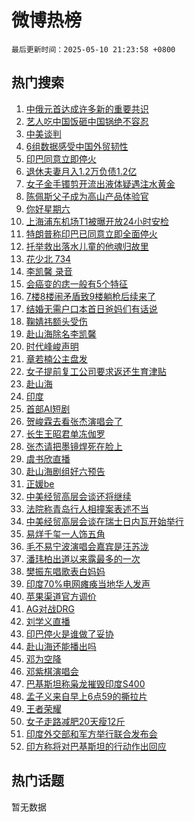 # 微博热榜

`最后更新时间：2025-05-10 21:23:58 +0800`

## 热门搜索

1. [中俄元首达成许多新的重要共识](https://m.weibo.cn/search?containerid=100103type%3D1%26t%3D10%26q%3D%23%E4%B8%AD%E4%BF%84%E5%85%83%E9%A6%96%E8%BE%BE%E6%88%90%E8%AE%B8%E5%A4%9A%E6%96%B0%E7%9A%84%E9%87%8D%E8%A6%81%E5%85%B1%E8%AF%86%23&stream_entry_id=51&isnewpage=1&extparam=seat%3D1%26pos%3D0%26cate%3D10103%26q%3D%2523%25E4%25B8%25AD%25E4%25BF%2584%25E5%2585%2583%25E9%25A6%2596%25E8%25BE%25BE%25E6%2588%2590%25E8%25AE%25B8%25E5%25A4%259A%25E6%2596%25B0%25E7%259A%2584%25E9%2587%258D%25E8%25A6%2581%25E5%2585%25B1%25E8%25AF%2586%2523%26dgr%3D0%26stream_entry_id%3D51%26c_type%3D51%26filter_type%3Drealtimehot%26display_time%3D1746883437%26pre_seqid%3D17468834371360323599807)
1. [艺人吃中国饭砸中国锅绝不容忍](https://m.weibo.cn/search?containerid=100103type%3D1%26t%3D10%26q%3D%23%E8%89%BA%E4%BA%BA%E5%90%83%E4%B8%AD%E5%9B%BD%E9%A5%AD%E7%A0%B8%E4%B8%AD%E5%9B%BD%E9%94%85%E7%BB%9D%E4%B8%8D%E5%AE%B9%E5%BF%8D%23&stream_entry_id=31&isnewpage=1&extparam=seat%3D1%26flag%3D1%26lcate%3D5001%26c_type%3D31%26filter_type%3Drealtimehot%26q%3D%2523%25E8%2589%25BA%25E4%25BA%25BA%25E5%2590%2583%25E4%25B8%25AD%25E5%259B%25BD%25E9%25A5%25AD%25E7%25A0%25B8%25E4%25B8%25AD%25E5%259B%25BD%25E9%2594%2585%25E7%25BB%259D%25E4%25B8%258D%25E5%25AE%25B9%25E5%25BF%258D%2523%26band_rank%3D1%26pos%3D0%26realpos%3D1%26stream_entry_id%3D31%26cate%3D5001%26dgr%3D0%26display_time%3D1746883437%26pre_seqid%3D17468834371360323599807)
1. [中美谈判](https://m.weibo.cn/search?containerid=100103type%3D1%26t%3D10%26q%3D%E4%B8%AD%E7%BE%8E%E8%B0%88%E5%88%A4&stream_entry_id=31&isnewpage=1&extparam=seat%3D1%26flag%3D2%26lcate%3D5001%26c_type%3D31%26filter_type%3Drealtimehot%26q%3D%25E4%25B8%25AD%25E7%25BE%258E%25E8%25B0%2588%25E5%2588%25A4%26band_rank%3D2%26pos%3D1%26realpos%3D2%26stream_entry_id%3D31%26cate%3D5001%26dgr%3D0%26display_time%3D1746883437%26pre_seqid%3D17468834371360323599807)
1. [6组数据感受中国外贸韧性](https://m.weibo.cn/search?containerid=100103type%3D1%26t%3D10%26q%3D%236%E7%BB%84%E6%95%B0%E6%8D%AE%E6%84%9F%E5%8F%97%E4%B8%AD%E5%9B%BD%E5%A4%96%E8%B4%B8%E9%9F%A7%E6%80%A7%23&stream_entry_id=31&isnewpage=1&extparam=seat%3D1%26flag%3D0%26lcate%3D5001%26c_type%3D31%26filter_type%3Drealtimehot%26q%3D%25236%25E7%25BB%2584%25E6%2595%25B0%25E6%258D%25AE%25E6%2584%259F%25E5%258F%2597%25E4%25B8%25AD%25E5%259B%25BD%25E5%25A4%2596%25E8%25B4%25B8%25E9%259F%25A7%25E6%2580%25A7%2523%26band_rank%3D3%26pos%3D2%26realpos%3D3%26stream_entry_id%3D31%26cate%3D5001%26dgr%3D0%26display_time%3D1746883437%26pre_seqid%3D17468834371360323599807)
1. [印巴同意立即停火](https://m.weibo.cn/search?containerid=100103type%3D1%26t%3D10%26q%3D%23%E5%8D%B0%E5%B7%B4%E5%90%8C%E6%84%8F%E7%AB%8B%E5%8D%B3%E5%81%9C%E7%81%AB%23&stream_entry_id=31&isnewpage=1&extparam=seat%3D1%26flag%3D1%26lcate%3D5001%26c_type%3D31%26filter_type%3Drealtimehot%26q%3D%2523%25E5%258D%25B0%25E5%25B7%25B4%25E5%2590%258C%25E6%2584%258F%25E7%25AB%258B%25E5%258D%25B3%25E5%2581%259C%25E7%2581%25AB%2523%26band_rank%3D4%26pos%3D3%26realpos%3D4%26stream_entry_id%3D31%26cate%3D5001%26dgr%3D0%26display_time%3D1746883437%26pre_seqid%3D17468834371360323599807)
1. [退休夫妻月入1.2万负债1.2亿](https://m.weibo.cn/search?containerid=100103type%3D1%26t%3D10%26q%3D%23%E9%80%80%E4%BC%91%E5%A4%AB%E5%A6%BB%E6%9C%88%E5%85%A51.2%E4%B8%87%E8%B4%9F%E5%80%BA1.2%E4%BA%BF%23&stream_entry_id=31&isnewpage=1&extparam=seat%3D1%26flag%3D1%26lcate%3D5001%26c_type%3D31%26filter_type%3Drealtimehot%26q%3D%2523%25E9%2580%2580%25E4%25BC%2591%25E5%25A4%25AB%25E5%25A6%25BB%25E6%259C%2588%25E5%2585%25A51.2%25E4%25B8%2587%25E8%25B4%259F%25E5%2580%25BA1.2%25E4%25BA%25BF%2523%26band_rank%3D5%26pos%3D4%26realpos%3D5%26stream_entry_id%3D31%26cate%3D5001%26dgr%3D0%26display_time%3D1746883437%26pre_seqid%3D17468834371360323599807)
1. [女子金手镯剪开流出液体疑遇注水黄金](https://m.weibo.cn/search?containerid=100103type%3D1%26t%3D10%26q%3D%23%E5%A5%B3%E5%AD%90%E9%87%91%E6%89%8B%E9%95%AF%E5%89%AA%E5%BC%80%E6%B5%81%E5%87%BA%E6%B6%B2%E4%BD%93%E7%96%91%E9%81%87%E6%B3%A8%E6%B0%B4%E9%BB%84%E9%87%91%23&stream_entry_id=31&isnewpage=1&extparam=seat%3D1%26flag%3D1%26lcate%3D5001%26c_type%3D31%26filter_type%3Drealtimehot%26q%3D%2523%25E5%25A5%25B3%25E5%25AD%2590%25E9%2587%2591%25E6%2589%258B%25E9%2595%25AF%25E5%2589%25AA%25E5%25BC%2580%25E6%25B5%2581%25E5%2587%25BA%25E6%25B6%25B2%25E4%25BD%2593%25E7%2596%2591%25E9%2581%2587%25E6%25B3%25A8%25E6%25B0%25B4%25E9%25BB%2584%25E9%2587%2591%2523%26band_rank%3D6%26pos%3D5%26realpos%3D6%26stream_entry_id%3D31%26cate%3D5001%26dgr%3D0%26display_time%3D1746883437%26pre_seqid%3D17468834371360323599807)
1. [陈佩斯父子成为高山产品体验官](https://m.weibo.cn/search?containerid=100103type%3D1%26t%3D10%26q%3D%23%E9%99%88%E4%BD%A9%E6%96%AF%E7%88%B6%E5%AD%90%E6%88%90%E4%B8%BA%E9%AB%98%E5%B1%B1%E4%BA%A7%E5%93%81%E4%BD%93%E9%AA%8C%E5%AE%98%23&stream_entry_id=31&isnewpage=1&extparam=seat%3D1%26lcate%3D5001%26is_ad_pos%3D1%26c_type%3D31%26filter_type%3Drealtimehot%26q%3D%2523%25E9%2599%2588%25E4%25BD%25A9%25E6%2596%25AF%25E7%2588%25B6%25E5%25AD%2590%25E6%2588%2590%25E4%25B8%25BA%25E9%25AB%2598%25E5%25B1%25B1%25E4%25BA%25A7%25E5%2593%2581%25E4%25BD%2593%25E9%25AA%258C%25E5%25AE%2598%2523%26dgr%3D0%26pos%3D6%26topic_ad%3D1%26adid%3D285479%26stream_entry_id%3D31%26band_rank%3D7%26cate%3D5001%26display_time%3D1746883437%26pre_seqid%3D17468834371360323599807)
1. [你好星期六](https://m.weibo.cn/search?containerid=100103type%3D1%26t%3D10%26q%3D%E4%BD%A0%E5%A5%BD%E6%98%9F%E6%9C%9F%E5%85%AD&stream_entry_id=31&isnewpage=1&extparam=seat%3D1%26flag%3D1%26lcate%3D5001%26c_type%3D31%26filter_type%3Drealtimehot%26q%3D%25E4%25BD%25A0%25E5%25A5%25BD%25E6%2598%259F%25E6%259C%259F%25E5%2585%25AD%26band_rank%3D7%26pos%3D7%26realpos%3D7%26stream_entry_id%3D31%26cate%3D5001%26dgr%3D0%26display_time%3D1746883437%26pre_seqid%3D17468834371360323599807)
1. [上海浦东机场T1被曝开放24小时安检](https://m.weibo.cn/search?containerid=100103type%3D1%26t%3D10%26q%3D%23%E4%B8%8A%E6%B5%B7%E6%B5%A6%E4%B8%9C%E6%9C%BA%E5%9C%BAT1%E8%A2%AB%E6%9B%9D%E5%BC%80%E6%94%BE24%E5%B0%8F%E6%97%B6%E5%AE%89%E6%A3%80%23&stream_entry_id=31&isnewpage=1&extparam=seat%3D1%26flag%3D1%26lcate%3D5001%26c_type%3D31%26filter_type%3Drealtimehot%26q%3D%2523%25E4%25B8%258A%25E6%25B5%25B7%25E6%25B5%25A6%25E4%25B8%259C%25E6%259C%25BA%25E5%259C%25BAT1%25E8%25A2%25AB%25E6%259B%259D%25E5%25BC%2580%25E6%2594%25BE24%25E5%25B0%258F%25E6%2597%25B6%25E5%25AE%2589%25E6%25A3%2580%2523%26band_rank%3D8%26pos%3D8%26realpos%3D8%26stream_entry_id%3D31%26cate%3D5001%26dgr%3D0%26display_time%3D1746883437%26pre_seqid%3D17468834371360323599807)
1. [特朗普称印巴已同意立即全面停火](https://m.weibo.cn/search?containerid=100103type%3D1%26t%3D10%26q%3D%23%E7%89%B9%E6%9C%97%E6%99%AE%E7%A7%B0%E5%8D%B0%E5%B7%B4%E5%B7%B2%E5%90%8C%E6%84%8F%E7%AB%8B%E5%8D%B3%E5%85%A8%E9%9D%A2%E5%81%9C%E7%81%AB%23&stream_entry_id=31&isnewpage=1&extparam=seat%3D1%26flag%3D1%26lcate%3D5001%26c_type%3D31%26filter_type%3Drealtimehot%26q%3D%2523%25E7%2589%25B9%25E6%259C%2597%25E6%2599%25AE%25E7%25A7%25B0%25E5%258D%25B0%25E5%25B7%25B4%25E5%25B7%25B2%25E5%2590%258C%25E6%2584%258F%25E7%25AB%258B%25E5%258D%25B3%25E5%2585%25A8%25E9%259D%25A2%25E5%2581%259C%25E7%2581%25AB%2523%26band_rank%3D9%26pos%3D9%26realpos%3D9%26stream_entry_id%3D31%26cate%3D5001%26dgr%3D0%26display_time%3D1746883437%26pre_seqid%3D17468834371360323599807)
1. [托举救出落水儿童的他魂归故里](https://m.weibo.cn/search?containerid=100103type%3D1%26t%3D10%26q%3D%23%E6%89%98%E4%B8%BE%E6%95%91%E5%87%BA%E8%90%BD%E6%B0%B4%E5%84%BF%E7%AB%A5%E7%9A%84%E4%BB%96%E9%AD%82%E5%BD%92%E6%95%85%E9%87%8C%23&stream_entry_id=31&isnewpage=1&extparam=seat%3D1%26flag%3D1%26lcate%3D5001%26c_type%3D31%26filter_type%3Drealtimehot%26q%3D%2523%25E6%2589%2598%25E4%25B8%25BE%25E6%2595%2591%25E5%2587%25BA%25E8%2590%25BD%25E6%25B0%25B4%25E5%2584%25BF%25E7%25AB%25A5%25E7%259A%2584%25E4%25BB%2596%25E9%25AD%2582%25E5%25BD%2592%25E6%2595%2585%25E9%2587%258C%2523%26band_rank%3D10%26pos%3D10%26realpos%3D10%26stream_entry_id%3D31%26cate%3D5001%26dgr%3D0%26display_time%3D1746883437%26pre_seqid%3D17468834371360323599807)
1. [花少北 734](https://m.weibo.cn/search?containerid=100103type%3D1%26t%3D10%26q%3D%E8%8A%B1%E5%B0%91%E5%8C%97+734&stream_entry_id=31&isnewpage=1&extparam=seat%3D1%26flag%3D1%26lcate%3D5001%26c_type%3D31%26filter_type%3Drealtimehot%26q%3D%25E8%258A%25B1%25E5%25B0%2591%25E5%258C%2597%2520734%26band_rank%3D11%26pos%3D11%26realpos%3D11%26stream_entry_id%3D31%26cate%3D5001%26dgr%3D0%26display_time%3D1746883437%26pre_seqid%3D17468834371360323599807)
1. [李凯馨 录音](https://m.weibo.cn/search?containerid=100103type%3D1%26t%3D10%26q%3D%E6%9D%8E%E5%87%AF%E9%A6%A8+%E5%BD%95%E9%9F%B3&stream_entry_id=31&isnewpage=1&extparam=seat%3D1%26flag%3D2%26lcate%3D5001%26c_type%3D31%26filter_type%3Drealtimehot%26q%3D%25E6%259D%258E%25E5%2587%25AF%25E9%25A6%25A8%2520%25E5%25BD%2595%25E9%259F%25B3%26band_rank%3D12%26pos%3D12%26realpos%3D12%26stream_entry_id%3D31%26cate%3D5001%26dgr%3D0%26display_time%3D1746883437%26pre_seqid%3D17468834371360323599807)
1. [会癌变的痣一般有5个特征](https://m.weibo.cn/search?containerid=100103type%3D1%26t%3D10%26q%3D%23%E4%BC%9A%E7%99%8C%E5%8F%98%E7%9A%84%E7%97%A3%E4%B8%80%E8%88%AC%E6%9C%895%E4%B8%AA%E7%89%B9%E5%BE%81%23&stream_entry_id=31&isnewpage=1&extparam=seat%3D1%26flag%3D1%26lcate%3D5001%26c_type%3D31%26filter_type%3Drealtimehot%26q%3D%2523%25E4%25BC%259A%25E7%2599%258C%25E5%258F%2598%25E7%259A%2584%25E7%2597%25A3%25E4%25B8%2580%25E8%2588%25AC%25E6%259C%25895%25E4%25B8%25AA%25E7%2589%25B9%25E5%25BE%2581%2523%26band_rank%3D13%26pos%3D13%26realpos%3D13%26stream_entry_id%3D31%26cate%3D5001%26dgr%3D0%26display_time%3D1746883437%26pre_seqid%3D17468834371360323599807)
1. [7楼8楼闹矛盾致9楼躺枪后续来了](https://m.weibo.cn/search?containerid=100103type%3D1%26t%3D10%26q%3D%237%E6%A5%BC8%E6%A5%BC%E9%97%B9%E7%9F%9B%E7%9B%BE%E8%87%B49%E6%A5%BC%E8%BA%BA%E6%9E%AA%E5%90%8E%E7%BB%AD%E6%9D%A5%E4%BA%86%23&stream_entry_id=31&isnewpage=1&extparam=seat%3D1%26flag%3D0%26lcate%3D5001%26c_type%3D31%26filter_type%3Drealtimehot%26q%3D%25237%25E6%25A5%25BC8%25E6%25A5%25BC%25E9%2597%25B9%25E7%259F%259B%25E7%259B%25BE%25E8%2587%25B49%25E6%25A5%25BC%25E8%25BA%25BA%25E6%259E%25AA%25E5%2590%258E%25E7%25BB%25AD%25E6%259D%25A5%25E4%25BA%2586%2523%26band_rank%3D14%26pos%3D14%26realpos%3D14%26stream_entry_id%3D31%26cate%3D5001%26dgr%3D0%26display_time%3D1746883437%26pre_seqid%3D17468834371360323599807)
1. [结婚无需户口本首日爸妈们有话说](https://m.weibo.cn/search?containerid=100103type%3D1%26t%3D10%26q%3D%E7%BB%93%E5%A9%9A%E6%97%A0%E9%9C%80%E6%88%B7%E5%8F%A3%E6%9C%AC%E9%A6%96%E6%97%A5%E7%88%B8%E5%A6%88%E4%BB%AC%E6%9C%89%E8%AF%9D%E8%AF%B4&stream_entry_id=31&isnewpage=1&extparam=seat%3D1%26flag%3D1%26lcate%3D5001%26c_type%3D31%26filter_type%3Drealtimehot%26q%3D%25E7%25BB%2593%25E5%25A9%259A%25E6%2597%25A0%25E9%259C%2580%25E6%2588%25B7%25E5%258F%25A3%25E6%259C%25AC%25E9%25A6%2596%25E6%2597%25A5%25E7%2588%25B8%25E5%25A6%2588%25E4%25BB%25AC%25E6%259C%2589%25E8%25AF%259D%25E8%25AF%25B4%26band_rank%3D15%26pos%3D15%26realpos%3D15%26stream_entry_id%3D31%26cate%3D5001%26dgr%3D0%26display_time%3D1746883437%26pre_seqid%3D17468834371360323599807)
1. [鞠婧祎额头受伤](https://m.weibo.cn/search?containerid=100103type%3D1%26t%3D10%26q%3D%23%E9%9E%A0%E5%A9%A7%E7%A5%8E%E9%A2%9D%E5%A4%B4%E5%8F%97%E4%BC%A4%23&stream_entry_id=31&isnewpage=1&extparam=seat%3D1%26flag%3D0%26lcate%3D5001%26c_type%3D31%26filter_type%3Drealtimehot%26q%3D%2523%25E9%259E%25A0%25E5%25A9%25A7%25E7%25A5%258E%25E9%25A2%259D%25E5%25A4%25B4%25E5%258F%2597%25E4%25BC%25A4%2523%26band_rank%3D16%26pos%3D16%26realpos%3D16%26stream_entry_id%3D31%26cate%3D5001%26dgr%3D0%26display_time%3D1746883437%26pre_seqid%3D17468834371360323599807)
1. [赴山海除名李凯馨](https://m.weibo.cn/search?containerid=100103type%3D1%26t%3D10%26q%3D%23%E8%B5%B4%E5%B1%B1%E6%B5%B7%E9%99%A4%E5%90%8D%E6%9D%8E%E5%87%AF%E9%A6%A8%23&stream_entry_id=31&isnewpage=1&extparam=seat%3D1%26flag%3D2%26lcate%3D5001%26c_type%3D31%26filter_type%3Drealtimehot%26q%3D%2523%25E8%25B5%25B4%25E5%25B1%25B1%25E6%25B5%25B7%25E9%2599%25A4%25E5%2590%258D%25E6%259D%258E%25E5%2587%25AF%25E9%25A6%25A8%2523%26band_rank%3D17%26pos%3D17%26realpos%3D17%26stream_entry_id%3D31%26cate%3D5001%26dgr%3D0%26display_time%3D1746883437%26pre_seqid%3D17468834371360323599807)
1. [时代峰峻声明](https://m.weibo.cn/search?containerid=100103type%3D1%26t%3D10%26q%3D%E6%97%B6%E4%BB%A3%E5%B3%B0%E5%B3%BB%E5%A3%B0%E6%98%8E&stream_entry_id=31&isnewpage=1&extparam=seat%3D1%26flag%3D1%26lcate%3D5001%26c_type%3D31%26filter_type%3Drealtimehot%26q%3D%25E6%2597%25B6%25E4%25BB%25A3%25E5%25B3%25B0%25E5%25B3%25BB%25E5%25A3%25B0%25E6%2598%258E%26band_rank%3D18%26pos%3D18%26realpos%3D18%26stream_entry_id%3D31%26cate%3D5001%26dgr%3D0%26display_time%3D1746883437%26pre_seqid%3D17468834371360323599807)
1. [章若楠公主盘发](https://m.weibo.cn/search?containerid=100103type%3D1%26t%3D10%26q%3D%23%E7%AB%A0%E8%8B%A5%E6%A5%A0%E5%85%AC%E4%B8%BB%E7%9B%98%E5%8F%91%23&stream_entry_id=31&isnewpage=1&extparam=seat%3D1%26flag%3D1%26lcate%3D5001%26c_type%3D31%26filter_type%3Drealtimehot%26q%3D%2523%25E7%25AB%25A0%25E8%258B%25A5%25E6%25A5%25A0%25E5%2585%25AC%25E4%25B8%25BB%25E7%259B%2598%25E5%258F%2591%2523%26band_rank%3D19%26pos%3D19%26realpos%3D19%26stream_entry_id%3D31%26cate%3D5001%26dgr%3D0%26display_time%3D1746883437%26pre_seqid%3D17468834371360323599807)
1. [女子提前复工公司要求返还生育津贴](https://m.weibo.cn/search?containerid=100103type%3D1%26t%3D10%26q%3D%23%E5%A5%B3%E5%AD%90%E6%8F%90%E5%89%8D%E5%A4%8D%E5%B7%A5%E5%85%AC%E5%8F%B8%E8%A6%81%E6%B1%82%E8%BF%94%E8%BF%98%E7%94%9F%E8%82%B2%E6%B4%A5%E8%B4%B4%23&stream_entry_id=31&isnewpage=1&extparam=seat%3D1%26flag%3D1%26lcate%3D5001%26c_type%3D31%26filter_type%3Drealtimehot%26q%3D%2523%25E5%25A5%25B3%25E5%25AD%2590%25E6%258F%2590%25E5%2589%258D%25E5%25A4%258D%25E5%25B7%25A5%25E5%2585%25AC%25E5%258F%25B8%25E8%25A6%2581%25E6%25B1%2582%25E8%25BF%2594%25E8%25BF%2598%25E7%2594%259F%25E8%2582%25B2%25E6%25B4%25A5%25E8%25B4%25B4%2523%26band_rank%3D20%26pos%3D20%26realpos%3D20%26stream_entry_id%3D31%26cate%3D5001%26dgr%3D0%26display_time%3D1746883437%26pre_seqid%3D17468834371360323599807)
1. [赴山海](https://m.weibo.cn/search?containerid=100103type%3D1%26t%3D10%26q%3D%E8%B5%B4%E5%B1%B1%E6%B5%B7&stream_entry_id=31&isnewpage=1&extparam=seat%3D1%26flag%3D1%26lcate%3D5001%26c_type%3D31%26filter_type%3Drealtimehot%26q%3D%25E8%25B5%25B4%25E5%25B1%25B1%25E6%25B5%25B7%26band_rank%3D21%26pos%3D21%26realpos%3D21%26stream_entry_id%3D31%26cate%3D5001%26dgr%3D0%26display_time%3D1746883437%26pre_seqid%3D17468834371360323599807)
1. [印度](https://m.weibo.cn/search?containerid=100103type%3D1%26t%3D10%26q%3D%E5%8D%B0%E5%BA%A6&stream_entry_id=31&isnewpage=1&extparam=seat%3D1%26flag%3D1%26lcate%3D5001%26c_type%3D31%26filter_type%3Drealtimehot%26q%3D%25E5%258D%25B0%25E5%25BA%25A6%26band_rank%3D22%26pos%3D22%26realpos%3D22%26stream_entry_id%3D31%26cate%3D5001%26dgr%3D0%26display_time%3D1746883437%26pre_seqid%3D17468834371360323599807)
1. [首部AI短剧](https://m.weibo.cn/search?containerid=100103type%3D1%26t%3D10%26q%3D%23%E9%A6%96%E9%83%A8AI%E7%9F%AD%E5%89%A7%23&stream_entry_id=31&isnewpage=1&extparam=seat%3D1%26flag%3D1%26lcate%3D5001%26c_type%3D31%26filter_type%3Drealtimehot%26q%3D%2523%25E9%25A6%2596%25E9%2583%25A8AI%25E7%259F%25AD%25E5%2589%25A7%2523%26band_rank%3D23%26pos%3D23%26realpos%3D23%26stream_entry_id%3D31%26cate%3D5001%26dgr%3D0%26display_time%3D1746883437%26pre_seqid%3D17468834371360323599807)
1. [贺峻霖去看张杰演唱会了](https://m.weibo.cn/search?containerid=100103type%3D1%26t%3D10%26q%3D%23%E8%B4%BA%E5%B3%BB%E9%9C%96%E5%8E%BB%E7%9C%8B%E5%BC%A0%E6%9D%B0%E6%BC%94%E5%94%B1%E4%BC%9A%E4%BA%86%23&stream_entry_id=31&isnewpage=1&extparam=seat%3D1%26flag%3D1%26lcate%3D5001%26c_type%3D31%26filter_type%3Drealtimehot%26q%3D%2523%25E8%25B4%25BA%25E5%25B3%25BB%25E9%259C%2596%25E5%258E%25BB%25E7%259C%258B%25E5%25BC%25A0%25E6%259D%25B0%25E6%25BC%2594%25E5%2594%25B1%25E4%25BC%259A%25E4%25BA%2586%2523%26band_rank%3D24%26pos%3D24%26realpos%3D24%26stream_entry_id%3D31%26cate%3D5001%26dgr%3D0%26display_time%3D1746883437%26pre_seqid%3D17468834371360323599807)
1. [长生王昭君单冻伽罗](https://m.weibo.cn/search?containerid=100103type%3D1%26t%3D10%26q%3D%23%E9%95%BF%E7%94%9F%E7%8E%8B%E6%98%AD%E5%90%9B%E5%8D%95%E5%86%BB%E4%BC%BD%E7%BD%97%23&stream_entry_id=31&isnewpage=1&extparam=seat%3D1%26flag%3D1%26lcate%3D5001%26c_type%3D31%26filter_type%3Drealtimehot%26q%3D%2523%25E9%2595%25BF%25E7%2594%259F%25E7%258E%258B%25E6%2598%25AD%25E5%2590%259B%25E5%258D%2595%25E5%2586%25BB%25E4%25BC%25BD%25E7%25BD%2597%2523%26band_rank%3D25%26pos%3D25%26realpos%3D25%26stream_entry_id%3D31%26cate%3D5001%26dgr%3D0%26display_time%3D1746883437%26pre_seqid%3D17468834371360323599807)
1. [张杰请把墨镜焊死在脸上](https://m.weibo.cn/search?containerid=100103type%3D1%26t%3D10%26q%3D%23%E5%BC%A0%E6%9D%B0%E8%AF%B7%E6%8A%8A%E5%A2%A8%E9%95%9C%E7%84%8A%E6%AD%BB%E5%9C%A8%E8%84%B8%E4%B8%8A%23&stream_entry_id=31&isnewpage=1&extparam=seat%3D1%26flag%3D1%26lcate%3D5001%26c_type%3D31%26filter_type%3Drealtimehot%26q%3D%2523%25E5%25BC%25A0%25E6%259D%25B0%25E8%25AF%25B7%25E6%258A%258A%25E5%25A2%25A8%25E9%2595%259C%25E7%2584%258A%25E6%25AD%25BB%25E5%259C%25A8%25E8%2584%25B8%25E4%25B8%258A%2523%26band_rank%3D26%26pos%3D26%26realpos%3D26%26stream_entry_id%3D31%26cate%3D5001%26dgr%3D0%26display_time%3D1746883437%26pre_seqid%3D17468834371360323599807)
1. [虞书欣直播](https://m.weibo.cn/search?containerid=100103type%3D1%26t%3D10%26q%3D%E8%99%9E%E4%B9%A6%E6%AC%A3%E7%9B%B4%E6%92%AD&stream_entry_id=31&isnewpage=1&extparam=seat%3D1%26flag%3D0%26lcate%3D5001%26c_type%3D31%26filter_type%3Drealtimehot%26q%3D%25E8%2599%259E%25E4%25B9%25A6%25E6%25AC%25A3%25E7%259B%25B4%25E6%2592%25AD%26band_rank%3D27%26pos%3D27%26realpos%3D27%26stream_entry_id%3D31%26cate%3D5001%26dgr%3D0%26display_time%3D1746883437%26pre_seqid%3D17468834371360323599807)
1. [赴山海剧组好六预告](https://m.weibo.cn/search?containerid=100103type%3D1%26t%3D10%26q%3D%23%E8%B5%B4%E5%B1%B1%E6%B5%B7%E5%89%A7%E7%BB%84%E5%A5%BD%E5%85%AD%E9%A2%84%E5%91%8A%23&stream_entry_id=31&isnewpage=1&extparam=seat%3D1%26flag%3D1%26lcate%3D5001%26c_type%3D31%26filter_type%3Drealtimehot%26q%3D%2523%25E8%25B5%25B4%25E5%25B1%25B1%25E6%25B5%25B7%25E5%2589%25A7%25E7%25BB%2584%25E5%25A5%25BD%25E5%2585%25AD%25E9%25A2%2584%25E5%2591%258A%2523%26band_rank%3D28%26pos%3D28%26realpos%3D28%26stream_entry_id%3D31%26cate%3D5001%26dgr%3D0%26display_time%3D1746883437%26pre_seqid%3D17468834371360323599807)
1. [正媛be](https://m.weibo.cn/search?containerid=100103type%3D1%26t%3D10%26q%3D%E6%AD%A3%E5%AA%9Bbe&stream_entry_id=31&isnewpage=1&extparam=seat%3D1%26flag%3D0%26lcate%3D5001%26c_type%3D31%26filter_type%3Drealtimehot%26q%3D%25E6%25AD%25A3%25E5%25AA%259Bbe%26band_rank%3D29%26pos%3D29%26realpos%3D29%26stream_entry_id%3D31%26cate%3D5001%26dgr%3D0%26display_time%3D1746883437%26pre_seqid%3D17468834371360323599807)
1. [中美经贸高层会谈还将继续](https://m.weibo.cn/search?containerid=100103type%3D1%26t%3D10%26q%3D%23%E4%B8%AD%E7%BE%8E%E7%BB%8F%E8%B4%B8%E9%AB%98%E5%B1%82%E4%BC%9A%E8%B0%88%E8%BF%98%E5%B0%86%E7%BB%A7%E7%BB%AD%23&stream_entry_id=31&isnewpage=1&extparam=seat%3D1%26flag%3D1%26lcate%3D5001%26c_type%3D31%26filter_type%3Drealtimehot%26q%3D%2523%25E4%25B8%25AD%25E7%25BE%258E%25E7%25BB%258F%25E8%25B4%25B8%25E9%25AB%2598%25E5%25B1%2582%25E4%25BC%259A%25E8%25B0%2588%25E8%25BF%2598%25E5%25B0%2586%25E7%25BB%25A7%25E7%25BB%25AD%2523%26band_rank%3D30%26pos%3D30%26realpos%3D30%26stream_entry_id%3D31%26cate%3D5001%26dgr%3D0%26display_time%3D1746883437%26pre_seqid%3D17468834371360323599807)
1. [法院称青岛行人相撞案表述不当](https://m.weibo.cn/search?containerid=100103type%3D1%26t%3D10%26q%3D%23%E6%B3%95%E9%99%A2%E7%A7%B0%E9%9D%92%E5%B2%9B%E8%A1%8C%E4%BA%BA%E7%9B%B8%E6%92%9E%E6%A1%88%E8%A1%A8%E8%BF%B0%E4%B8%8D%E5%BD%93%23&stream_entry_id=31&isnewpage=1&extparam=seat%3D1%26flag%3D1%26lcate%3D5001%26c_type%3D31%26filter_type%3Drealtimehot%26q%3D%2523%25E6%25B3%2595%25E9%2599%25A2%25E7%25A7%25B0%25E9%259D%2592%25E5%25B2%259B%25E8%25A1%258C%25E4%25BA%25BA%25E7%259B%25B8%25E6%2592%259E%25E6%25A1%2588%25E8%25A1%25A8%25E8%25BF%25B0%25E4%25B8%258D%25E5%25BD%2593%2523%26band_rank%3D31%26pos%3D31%26realpos%3D31%26stream_entry_id%3D31%26cate%3D5001%26dgr%3D0%26display_time%3D1746883437%26pre_seqid%3D17468834371360323599807)
1. [中美经贸高层会谈在瑞士日内瓦开始举行](https://m.weibo.cn/search?containerid=100103type%3D1%26t%3D10%26q%3D%23%E4%B8%AD%E7%BE%8E%E7%BB%8F%E8%B4%B8%E9%AB%98%E5%B1%82%E4%BC%9A%E8%B0%88%E5%9C%A8%E7%91%9E%E5%A3%AB%E6%97%A5%E5%86%85%E7%93%A6%E5%BC%80%E5%A7%8B%E4%B8%BE%E8%A1%8C%23&stream_entry_id=31&isnewpage=1&extparam=seat%3D1%26flag%3D0%26lcate%3D5001%26c_type%3D31%26filter_type%3Drealtimehot%26q%3D%2523%25E4%25B8%25AD%25E7%25BE%258E%25E7%25BB%258F%25E8%25B4%25B8%25E9%25AB%2598%25E5%25B1%2582%25E4%25BC%259A%25E8%25B0%2588%25E5%259C%25A8%25E7%2591%259E%25E5%25A3%25AB%25E6%2597%25A5%25E5%2586%2585%25E7%2593%25A6%25E5%25BC%2580%25E5%25A7%258B%25E4%25B8%25BE%25E8%25A1%258C%2523%26band_rank%3D32%26pos%3D32%26realpos%3D32%26stream_entry_id%3D31%26cate%3D5001%26dgr%3D0%26display_time%3D1746883437%26pre_seqid%3D17468834371360323599807)
1. [易烊千玺一人饰五角](https://m.weibo.cn/search?containerid=100103type%3D1%26t%3D10%26q%3D%23%E6%98%93%E7%83%8A%E5%8D%83%E7%8E%BA%E4%B8%80%E4%BA%BA%E9%A5%B0%E4%BA%94%E8%A7%92%23&stream_entry_id=31&isnewpage=1&extparam=seat%3D1%26flag%3D1%26lcate%3D5001%26c_type%3D31%26filter_type%3Drealtimehot%26q%3D%2523%25E6%2598%2593%25E7%2583%258A%25E5%258D%2583%25E7%258E%25BA%25E4%25B8%2580%25E4%25BA%25BA%25E9%25A5%25B0%25E4%25BA%2594%25E8%25A7%2592%2523%26band_rank%3D33%26pos%3D33%26realpos%3D33%26stream_entry_id%3D31%26cate%3D5001%26dgr%3D0%26display_time%3D1746883437%26pre_seqid%3D17468834371360323599807)
1. [毛不易宁波演唱会嘉宾是汪苏泷](https://m.weibo.cn/search?containerid=100103type%3D1%26t%3D10%26q%3D%23%E6%AF%9B%E4%B8%8D%E6%98%93%E5%AE%81%E6%B3%A2%E6%BC%94%E5%94%B1%E4%BC%9A%E5%98%89%E5%AE%BE%E6%98%AF%E6%B1%AA%E8%8B%8F%E6%B3%B7%23&stream_entry_id=31&isnewpage=1&extparam=seat%3D1%26flag%3D1%26lcate%3D5001%26c_type%3D31%26filter_type%3Drealtimehot%26q%3D%2523%25E6%25AF%259B%25E4%25B8%258D%25E6%2598%2593%25E5%25AE%2581%25E6%25B3%25A2%25E6%25BC%2594%25E5%2594%25B1%25E4%25BC%259A%25E5%2598%2589%25E5%25AE%25BE%25E6%2598%25AF%25E6%25B1%25AA%25E8%258B%258F%25E6%25B3%25B7%2523%26band_rank%3D34%26pos%3D34%26realpos%3D34%26stream_entry_id%3D31%26cate%3D5001%26dgr%3D0%26display_time%3D1746883437%26pre_seqid%3D17468834371360323599807)
1. [潘玮柏出道以来露最多的一次](https://m.weibo.cn/search?containerid=100103type%3D1%26t%3D10%26q%3D%E6%BD%98%E7%8E%AE%E6%9F%8F%E5%87%BA%E9%81%93%E4%BB%A5%E6%9D%A5%E9%9C%B2%E6%9C%80%E5%A4%9A%E7%9A%84%E4%B8%80%E6%AC%A1&stream_entry_id=31&isnewpage=1&extparam=seat%3D1%26flag%3D1%26lcate%3D5001%26c_type%3D31%26filter_type%3Drealtimehot%26q%3D%25E6%25BD%2598%25E7%258E%25AE%25E6%259F%258F%25E5%2587%25BA%25E9%2581%2593%25E4%25BB%25A5%25E6%259D%25A5%25E9%259C%25B2%25E6%259C%2580%25E5%25A4%259A%25E7%259A%2584%25E4%25B8%2580%25E6%25AC%25A1%26band_rank%3D35%26pos%3D35%26realpos%3D35%26stream_entry_id%3D31%26cate%3D5001%26dgr%3D0%26display_time%3D1746883437%26pre_seqid%3D17468834371360323599807)
1. [樊振东唱歌表白妈妈](https://m.weibo.cn/search?containerid=100103type%3D1%26t%3D10%26q%3D%23%E6%A8%8A%E6%8C%AF%E4%B8%9C%E5%94%B1%E6%AD%8C%E8%A1%A8%E7%99%BD%E5%A6%88%E5%A6%88%23&stream_entry_id=31&isnewpage=1&extparam=seat%3D1%26flag%3D1%26lcate%3D5001%26c_type%3D31%26filter_type%3Drealtimehot%26q%3D%2523%25E6%25A8%258A%25E6%258C%25AF%25E4%25B8%259C%25E5%2594%25B1%25E6%25AD%258C%25E8%25A1%25A8%25E7%2599%25BD%25E5%25A6%2588%25E5%25A6%2588%2523%26band_rank%3D36%26pos%3D36%26realpos%3D36%26stream_entry_id%3D31%26cate%3D5001%26dgr%3D0%26display_time%3D1746883437%26pre_seqid%3D17468834371360323599807)
1. [印度70%电网瘫痪当地华人发声](https://m.weibo.cn/search?containerid=100103type%3D1%26t%3D10%26q%3D%23%E5%8D%B0%E5%BA%A670%25%E7%94%B5%E7%BD%91%E7%98%AB%E7%97%AA%E5%BD%93%E5%9C%B0%E5%8D%8E%E4%BA%BA%E5%8F%91%E5%A3%B0%23&stream_entry_id=31&isnewpage=1&extparam=seat%3D1%26flag%3D1%26lcate%3D5001%26c_type%3D31%26filter_type%3Drealtimehot%26q%3D%2523%25E5%258D%25B0%25E5%25BA%25A670%2525%25E7%2594%25B5%25E7%25BD%2591%25E7%2598%25AB%25E7%2597%25AA%25E5%25BD%2593%25E5%259C%25B0%25E5%258D%258E%25E4%25BA%25BA%25E5%258F%2591%25E5%25A3%25B0%2523%26band_rank%3D37%26pos%3D37%26realpos%3D37%26stream_entry_id%3D31%26cate%3D5001%26dgr%3D0%26display_time%3D1746883437%26pre_seqid%3D17468834371360323599807)
1. [苹果渠道官方调价](https://m.weibo.cn/search?containerid=100103type%3D1%26t%3D10%26q%3D%23%E8%8B%B9%E6%9E%9C%E6%B8%A0%E9%81%93%E5%AE%98%E6%96%B9%E8%B0%83%E4%BB%B7%23&stream_entry_id=31&isnewpage=1&extparam=seat%3D1%26flag%3D0%26lcate%3D5001%26c_type%3D31%26filter_type%3Drealtimehot%26q%3D%2523%25E8%258B%25B9%25E6%259E%259C%25E6%25B8%25A0%25E9%2581%2593%25E5%25AE%2598%25E6%2596%25B9%25E8%25B0%2583%25E4%25BB%25B7%2523%26band_rank%3D38%26pos%3D38%26realpos%3D38%26stream_entry_id%3D31%26cate%3D5001%26dgr%3D0%26display_time%3D1746883437%26pre_seqid%3D17468834371360323599807)
1. [AG对战DRG](https://m.weibo.cn/search?containerid=100103type%3D1%26t%3D10%26q%3D%23AG%E5%AF%B9%E6%88%98DRG%23&stream_entry_id=31&isnewpage=1&extparam=seat%3D1%26flag%3D0%26lcate%3D5001%26c_type%3D31%26filter_type%3Drealtimehot%26q%3D%2523AG%25E5%25AF%25B9%25E6%2588%2598DRG%2523%26band_rank%3D39%26pos%3D39%26realpos%3D39%26stream_entry_id%3D31%26cate%3D5001%26dgr%3D0%26display_time%3D1746883437%26pre_seqid%3D17468834371360323599807)
1. [刘学义直播](https://m.weibo.cn/search?containerid=100103type%3D1%26t%3D10%26q%3D%E5%88%98%E5%AD%A6%E4%B9%89%E7%9B%B4%E6%92%AD&stream_entry_id=31&isnewpage=1&extparam=seat%3D1%26flag%3D1%26lcate%3D5001%26c_type%3D31%26filter_type%3Drealtimehot%26q%3D%25E5%2588%2598%25E5%25AD%25A6%25E4%25B9%2589%25E7%259B%25B4%25E6%2592%25AD%26band_rank%3D40%26pos%3D40%26realpos%3D40%26stream_entry_id%3D31%26cate%3D5001%26dgr%3D0%26display_time%3D1746883437%26pre_seqid%3D17468834371360323599807)
1. [印巴停火是谁做了妥协](https://m.weibo.cn/search?containerid=100103type%3D1%26t%3D10%26q%3D%E5%8D%B0%E5%B7%B4%E5%81%9C%E7%81%AB%E6%98%AF%E8%B0%81%E5%81%9A%E4%BA%86%E5%A6%A5%E5%8D%8F&stream_entry_id=31&isnewpage=1&extparam=seat%3D1%26is_ai_ask%3D1%26flag%3D1%26lcate%3D5001%26c_type%3D31%26filter_type%3Drealtimehot%26q%3D%25E5%258D%25B0%25E5%25B7%25B4%25E5%2581%259C%25E7%2581%25AB%25E6%2598%25AF%25E8%25B0%2581%25E5%2581%259A%25E4%25BA%2586%25E5%25A6%25A5%25E5%258D%258F%26dgr%3D0%26pos%3D41%26realpos%3D41%26stream_entry_id%3D31%26cate%3D5001%26band_rank%3D41%26display_time%3D1746883437%26pre_seqid%3D17468834371360323599807)
1. [赴山海还能播出吗](https://m.weibo.cn/search?containerid=100103type%3D1%26t%3D10%26q%3D%23%E8%B5%B4%E5%B1%B1%E6%B5%B7%E8%BF%98%E8%83%BD%E6%92%AD%E5%87%BA%E5%90%97%23&stream_entry_id=31&isnewpage=1&extparam=seat%3D1%26flag%3D0%26lcate%3D5001%26c_type%3D31%26filter_type%3Drealtimehot%26q%3D%2523%25E8%25B5%25B4%25E5%25B1%25B1%25E6%25B5%25B7%25E8%25BF%2598%25E8%2583%25BD%25E6%2592%25AD%25E5%2587%25BA%25E5%2590%2597%2523%26band_rank%3D42%26pos%3D42%26realpos%3D42%26stream_entry_id%3D31%26cate%3D5001%26dgr%3D0%26display_time%3D1746883437%26pre_seqid%3D17468834371360323599807)
1. [邓为空降](https://m.weibo.cn/search?containerid=100103type%3D1%26t%3D10%26q%3D%E9%82%93%E4%B8%BA%E7%A9%BA%E9%99%8D&stream_entry_id=31&isnewpage=1&extparam=seat%3D1%26flag%3D1%26lcate%3D5001%26c_type%3D31%26filter_type%3Drealtimehot%26q%3D%25E9%2582%2593%25E4%25B8%25BA%25E7%25A9%25BA%25E9%2599%258D%26band_rank%3D43%26pos%3D43%26realpos%3D43%26stream_entry_id%3D31%26cate%3D5001%26dgr%3D0%26display_time%3D1746883437%26pre_seqid%3D17468834371360323599807)
1. [邓紫棋演唱会](https://m.weibo.cn/search?containerid=100103type%3D1%26t%3D10%26q%3D%E9%82%93%E7%B4%AB%E6%A3%8B%E6%BC%94%E5%94%B1%E4%BC%9A&stream_entry_id=31&isnewpage=1&extparam=seat%3D1%26flag%3D1%26lcate%3D5001%26c_type%3D31%26filter_type%3Drealtimehot%26q%3D%25E9%2582%2593%25E7%25B4%25AB%25E6%25A3%258B%25E6%25BC%2594%25E5%2594%25B1%25E4%25BC%259A%26band_rank%3D44%26pos%3D44%26realpos%3D44%26stream_entry_id%3D31%26cate%3D5001%26dgr%3D0%26display_time%3D1746883437%26pre_seqid%3D17468834371360323599807)
1. [巴基斯坦称枭龙摧毁印度S400](https://m.weibo.cn/search?containerid=100103type%3D1%26t%3D10%26q%3D%23%E5%B7%B4%E5%9F%BA%E6%96%AF%E5%9D%A6%E7%A7%B0%E6%9E%AD%E9%BE%99%E6%91%A7%E6%AF%81%E5%8D%B0%E5%BA%A6S400%23&stream_entry_id=31&isnewpage=1&extparam=seat%3D1%26flag%3D0%26lcate%3D5001%26c_type%3D31%26filter_type%3Drealtimehot%26q%3D%2523%25E5%25B7%25B4%25E5%259F%25BA%25E6%2596%25AF%25E5%259D%25A6%25E7%25A7%25B0%25E6%259E%25AD%25E9%25BE%2599%25E6%2591%25A7%25E6%25AF%2581%25E5%258D%25B0%25E5%25BA%25A6S400%2523%26band_rank%3D45%26pos%3D45%26realpos%3D45%26stream_entry_id%3D31%26cate%3D5001%26dgr%3D0%26display_time%3D1746883437%26pre_seqid%3D17468834371360323599807)
1. [孟子义来自早上6点59的撕拉片](https://m.weibo.cn/search?containerid=100103type%3D1%26t%3D10%26q%3D%23%E5%AD%9F%E5%AD%90%E4%B9%89%E6%9D%A5%E8%87%AA%E6%97%A9%E4%B8%8A6%E7%82%B959%E7%9A%84%E6%92%95%E6%8B%89%E7%89%87%23&stream_entry_id=31&isnewpage=1&extparam=seat%3D1%26flag%3D0%26lcate%3D5001%26c_type%3D31%26filter_type%3Drealtimehot%26q%3D%2523%25E5%25AD%259F%25E5%25AD%2590%25E4%25B9%2589%25E6%259D%25A5%25E8%2587%25AA%25E6%2597%25A9%25E4%25B8%258A6%25E7%2582%25B959%25E7%259A%2584%25E6%2592%2595%25E6%258B%2589%25E7%2589%2587%2523%26band_rank%3D46%26pos%3D46%26realpos%3D46%26stream_entry_id%3D31%26cate%3D5001%26dgr%3D0%26display_time%3D1746883437%26pre_seqid%3D17468834371360323599807)
1. [王者荣耀](https://m.weibo.cn/search?containerid=100103type%3D1%26t%3D10%26q%3D%E7%8E%8B%E8%80%85%E8%8D%A3%E8%80%80&stream_entry_id=31&isnewpage=1&extparam=seat%3D1%26flag%3D1%26lcate%3D5001%26c_type%3D31%26filter_type%3Drealtimehot%26q%3D%25E7%258E%258B%25E8%2580%2585%25E8%258D%25A3%25E8%2580%2580%26band_rank%3D47%26pos%3D47%26realpos%3D47%26stream_entry_id%3D31%26cate%3D5001%26dgr%3D0%26display_time%3D1746883437%26pre_seqid%3D17468834371360323599807)
1. [女子走路减肥20天瘦12斤](https://m.weibo.cn/search?containerid=100103type%3D1%26t%3D10%26q%3D%23%E5%A5%B3%E5%AD%90%E8%B5%B0%E8%B7%AF%E5%87%8F%E8%82%A520%E5%A4%A9%E7%98%A612%E6%96%A4%23&stream_entry_id=31&isnewpage=1&extparam=seat%3D1%26flag%3D0%26lcate%3D5001%26c_type%3D31%26filter_type%3Drealtimehot%26q%3D%2523%25E5%25A5%25B3%25E5%25AD%2590%25E8%25B5%25B0%25E8%25B7%25AF%25E5%2587%258F%25E8%2582%25A520%25E5%25A4%25A9%25E7%2598%25A612%25E6%2596%25A4%2523%26band_rank%3D48%26pos%3D48%26realpos%3D48%26stream_entry_id%3D31%26cate%3D5001%26dgr%3D0%26display_time%3D1746883437%26pre_seqid%3D17468834371360323599807)
1. [印度外交部和军方举行联合发布会](https://m.weibo.cn/search?containerid=100103type%3D1%26t%3D10%26q%3D%E5%8D%B0%E5%BA%A6%E5%A4%96%E4%BA%A4%E9%83%A8%E5%92%8C%E5%86%9B%E6%96%B9%E4%B8%BE%E8%A1%8C%E8%81%94%E5%90%88%E5%8F%91%E5%B8%83%E4%BC%9A&stream_entry_id=31&isnewpage=1&extparam=seat%3D1%26flag%3D1%26lcate%3D5001%26c_type%3D31%26filter_type%3Drealtimehot%26q%3D%25E5%258D%25B0%25E5%25BA%25A6%25E5%25A4%2596%25E4%25BA%25A4%25E9%2583%25A8%25E5%2592%258C%25E5%2586%259B%25E6%2596%25B9%25E4%25B8%25BE%25E8%25A1%258C%25E8%2581%2594%25E5%2590%2588%25E5%258F%2591%25E5%25B8%2583%25E4%25BC%259A%26band_rank%3D49%26pos%3D49%26realpos%3D49%26stream_entry_id%3D31%26cate%3D5001%26dgr%3D0%26display_time%3D1746883437%26pre_seqid%3D17468834371360323599807)
1. [印方称将对巴基斯坦的行动作出回应](https://m.weibo.cn/search?containerid=100103type%3D1%26t%3D10%26q%3D%23%E5%8D%B0%E6%96%B9%E7%A7%B0%E5%B0%86%E5%AF%B9%E5%B7%B4%E5%9F%BA%E6%96%AF%E5%9D%A6%E7%9A%84%E8%A1%8C%E5%8A%A8%E4%BD%9C%E5%87%BA%E5%9B%9E%E5%BA%94%23&stream_entry_id=31&isnewpage=1&extparam=seat%3D1%26flag%3D0%26lcate%3D5001%26c_type%3D31%26filter_type%3Drealtimehot%26q%3D%2523%25E5%258D%25B0%25E6%2596%25B9%25E7%25A7%25B0%25E5%25B0%2586%25E5%25AF%25B9%25E5%25B7%25B4%25E5%259F%25BA%25E6%2596%25AF%25E5%259D%25A6%25E7%259A%2584%25E8%25A1%258C%25E5%258A%25A8%25E4%25BD%259C%25E5%2587%25BA%25E5%259B%259E%25E5%25BA%2594%2523%26band_rank%3D50%26pos%3D50%26realpos%3D50%26stream_entry_id%3D31%26cate%3D5001%26dgr%3D0%26display_time%3D1746883437%26pre_seqid%3D17468834371360323599807)

## 热门话题

暂无数据
